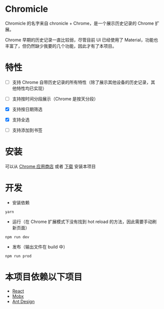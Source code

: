 # Chromicle
Chromicle 的名字来自 chronicle + Chrome，是一个展示历史记录的 Chrome 扩展。

Chrome 早期的历史记录一直比较弱，尽管目前 UI 已经使用了 Material，功能也丰富了，但仍然缺少我要的几个功能，因此才有了本项目。

# 特性
- [ ]  支持 Chrome 自带历史记录的所有特性（除了展示其他设备的历史记录，其他特性均已实现）
- [ ]  支持按时间分段展示（Chrome 是按天分段）
- [x]  支持按日期筛选
- [x]  支持全选
- [ ]  支持添加到书签


# 安装

可以从 [Chrome 应用商店](https://chrome.google.com/webstore/detail/chromicle/ljblncheanainapijcjkljcbcjjmnnag?hl=zh-CN) 或者 [下载](https://airycanon.me/static/chromicle.crx) 安装本项目

# 开发

* 安装依赖
```
yarn
```
* 运行（在 Chrome 扩展模式下没有找到 hot reload 的方法，因此需要手动刷新页面）
```
npm run dev
```
* 发布（输出文件在 build 中）
```
npm run prod
```

# 本项目依赖以下项目

* [React](https://github.com/facebook/react)
* [Mobx](https://github.com/mobxjs/mobx-react)
* [Ant Design](https://github.com/ant-design/ant-design)


